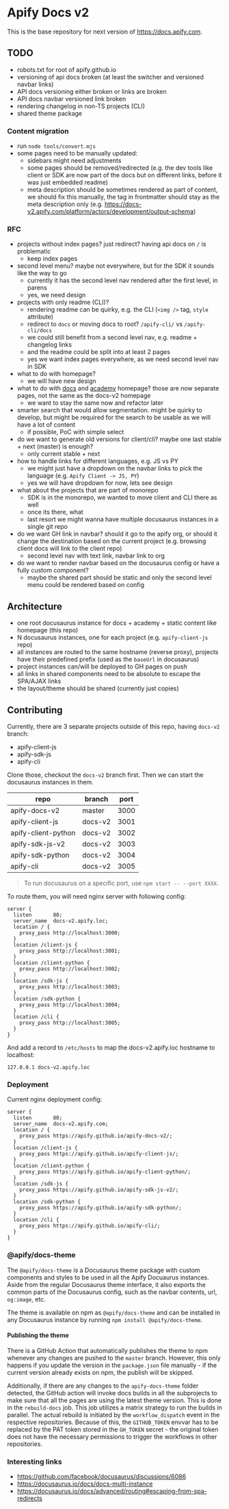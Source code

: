 # Apify Docs v2

This is the base repository for next version of https://docs.apify.com.

## TODO

- robots.txt for root of apify.github.io
- versioning of api docs broken (at least the switcher and versioned navbar links)
- API docs versioning either broken or links are broken
- API docs navbar versioned link broken
- rendering changelog in non-TS projects (CLI)
- shared theme package

### Content migration

- run `node tools/convert.mjs`
- some pages need to be manually updated:
  - sidebars might need adjustments
  - some pages should be removed/redirected (e.g. the dev tools like client or SDK are now part of the docs but on different links, before it was just embedded readme)
  - meta description should be sometimes rendered as part of content, we should fix this manually, the tag in frontmatter should stay as the meta description only (e.g. https://docs-v2.apify.com/platform/actors/development/output-schema)

### RFC

- projects without index pages? just redirect? having api docs on `/` is problematic
  - keep index pages
- second level menu? maybe not everywhere, but for the SDK it sounds like the way to go
  - currently it has the second level nav rendered after the first level, in parens
  - yes, we need design
- projects with only readme (CLI)?
  - rendering readme can be quirky, e.g. the CLI (`<img />` tag, `style` attribute)
  - redirect to `docs` or moving docs to root? `/apify-cli/` vs `/apify-cli/docs`
  - we could still benefit from a second level nav, e.g. readme + changelog links
  - and the readme could be split into at least 2 pages
  - yes we want index pages everywhere, as we need second level nav in SDK
- what to do with homepage?
  - we will have new design
- what to do with [docs](https://docs.apify.com/) and [academy](https://developers.apify.com/academy) homepage? those are now separate pages, not the same as the docs-v2 homepage
  - we want to stay the same now and refactor later
- smarter search that would allow segmentation. might be quirky to develop, but might be required for the search to be usable as we will have a lot of content
  - if possible, PoC with simple select
- do we want to generate old versions for client/cli? maybe one last stable + next (master) is enough?
  - only current stable + next
- how to handle links for different languages, e.g. JS vs PY
  - we might just have a dropdown on the navbar links to pick the language (e.g. `Apify Client -> JS, PY`)
  - yes we will have dropdown for now, lets see design
- what about the projects that are part of monorepo
  - SDK is in the monorepo, we wanted to move client and CLI there as well
  - once its there, what
  - last resort we might wanna have multiple docusaurus instances in a single git repo
- do we want GH link in navbar? should it go to the apify org, or should it change the destination based on the current project (e.g. browsing client docs will link to the client repo)
  - second level nav with text link, navbar link to org
- do we want to render navbar based on the docusaurus config or have a fully custom component?
  - maybe the shared part should be static and only the second level menu could be rendered based on config

## Architecture

- one root docusaurus instance for docs + academy + static content like homepage (this repo)
- N docusaurus instances, one for each project (e.g. `apify-client-js` repo)
- all instances are routed to the same hostname (reverse proxy), projects have their predefined prefix (used as the `baseUrl` in docusaurus)
- project instances can/will be deployed to GH pages on push
- all links in shared components need to be absolute to escape the SPA/AJAX links
- the layout/theme should be shared (currently just copies)

## Contributing

Currently, there are 3 separate projects outside of this repo, having `docs-v2` branch:

- apify-client-js
- apify-sdk-js
- apify-cli

Clone those, checkout the `docs-v2` branch first. Then we can start the docusaurus instances in them.

| repo                | branch  | port |
|---------------------|---------|------|
| apify-docs-v2       | master  | 3000 |
| apify-client-js     | docs-v2 | 3001 |
| apify-client-python | docs-v2 | 3002 |
| apify-sdk-js-v2     | docs-v2 | 3003 |
| apify-sdk-python    | docs-v2 | 3004 |
| apify-cli           | docs-v2 | 3005 |

> To run docusaurus on a specific port, use `npm start -- --port XXXX`.

To route them, you will need nginx server with following config:

```nginx
server {
  listen       80;
  server_name  docs-v2.apify.loc;
  location / {
    proxy_pass http://localhost:3000;
  }
  location /client-js {
    proxy_pass http://localhost:3001;
  }
  location /client-python {
    proxy_pass http://localhost:3002;
  }
  location /sdk-js {
    proxy_pass http://localhost:3003;
  }
  location /sdk-python {
    proxy_pass http://localhost:3004;
  }
  location /cli {
    proxy_pass http://localhost:3005;
  }
}
```

And add a record to `/etc/hosts` to map the docs-v2.apify.loc hostname to localhost:

```
127.0.0.1 docs-v2.apify.loc
```

### Deployment

Current nginx deployment config:

```nginx
server {
  listen       80;
  server_name  docs-v2.apify.com;
  location / {
    proxy_pass https://apify.github.io/apify-docs-v2/;
  }
  location /client-js {
    proxy_pass https://apify.github.io/apify-client-js/;
  }
  location /client-python {
    proxy_pass https://apify.github.io/apify-client-python/;
  }
  location /sdk-js {
    proxy_pass https://apify.github.io/apify-sdk-js-v2/;
  }
  location /sdk-python {
    proxy_pass https://apify.github.io/apify-sdk-python/;
  }
  location /cli {
    proxy_pass https://apify.github.io/apify-cli/;
  }
}
```

### @apify/docs-theme

The `@apify/docs-theme` is a Docusaurus theme package with custom components and styles to be used in all the Apify Docuaurus instances. 
Aside from the regular Docusaurus theme interface, it also exports the common parts of the Docusaurus config, such as the navbar contents, url, `og:image`, etc.

The theme is available on npm as `@apify/docs-theme` and can be installed in any Docusaurus instance by running `npm install @apify/docs-theme`.

#### Publishing the theme
There is a GitHub Action that automatically publishes the theme to npm whenever any changes are pushed to the `master` branch. However, this only happens if you update the version in the `package.json` file manually - if the current version already exists on npm, the publish will be skipped.

Additionally, if there are any changes to the `apify-docs-theme` folder detected, the GitHub action will invoke docs builds in all the subprojects to make sure that all the pages are using the latest theme version. This is done in the `rebuild-docs` job. This job utilizes a matrix strategy to run the builds in parallel. The actual rebuild is initiated by the `workflow_dispatch` event in the respective repositories. Because of this, the `GITHUB_TOKEN` envvar has to be replaced by the PAT token stored in the `GH_TOKEN` secret - the original token does not have the necessary permissions to trigger the workflows in other repositories.

### Interesting links

- https://github.com/facebook/docusaurus/discussions/6086
- https://docusaurus.io/docs/docs-multi-instance
- https://docusaurus.io/docs/advanced/routing#escaping-from-spa-redirects
